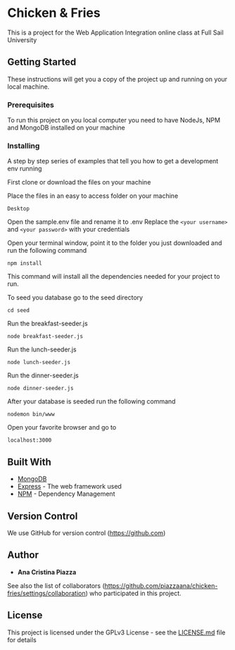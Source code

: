 # Chicken & Fries

This is a project for the Web Application Integration online class at Full Sail University

## Getting Started

These instructions will get you a copy of the project up and running on your local machine.

### Prerequisites

To run this project on you local computer you need to have NodeJs, NPM and MongoDB installed on your machine

### Installing

A step by step series of examples that tell you how to get a development env running

First clone or download the files on your machine

Place the files in an easy to access folder on your machine

```
Desktop
```
Open the sample.env file and rename it to .env
Replace the ```<your username>``` and ```<your password>``` with your credentials


Open your terminal window, point it to the folder you just downloaded and run the following command
```
npm install
```
This command will install all the dependencies needed for your project to run.

To seed you database go to the seed directory 
```
cd seed
``` 
Run the breakfast-seeder.js 
```
node breakfast-seeder.js
```
Run the lunch-seeder.js 
```
node lunch-seeder.js
```
Run the dinner-seeder.js 
```
node dinner-seeder.js
``` 

After your database is seeded run the following command

```
nodemon bin/www
```

Open your favorite browser and go to
```
localhost:3000
```

## Built With
* [MongoDB](https://www.mongodb.com/)
* [Express](https://expressjs.com) - The web framework used
* [NPM](https://docs.npmjs.com/cli/install) - Dependency Management

## Version Control

We use GitHub for version control (https://github.com) 

## Author

* **Ana Cristina Piazza**

See also the list of collaborators (https://github.com/piazzaana/chicken-fries/settings/collaboration) who participated in this project.

## License
This project is licensed under the GPLv3 License - see the [LICENSE.md](https://github.com/piazzaana/chicken-fries/blob/master/docs/LICENSE.md) file for details
